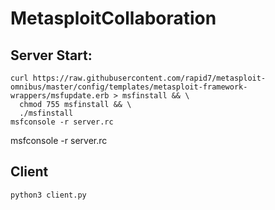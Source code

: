 # MetasploitCollaboration

## Server Start:
```
curl https://raw.githubusercontent.com/rapid7/metasploit-omnibus/master/config/templates/metasploit-framework-wrappers/msfupdate.erb > msfinstall && \
  chmod 755 msfinstall && \
  ./msfinstall
msfconsole -r server.rc
```

msfconsole -r server.rc

## Client
```
python3 client.py
```
